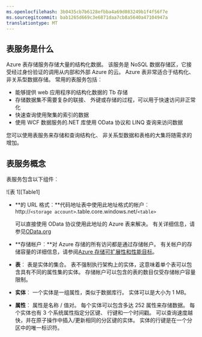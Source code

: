 ```yaml
---
ms.openlocfilehash: 3b0435cb7b6128efbba4a69d083249b1f4f56f7e
ms.sourcegitcommit: bab1265d669c3e6871daa7cb8a5640a47104947a
translationtype: MT
---
```

## 表服务是什么

Azure 表存储服务存储大量的结构化数据。 该服务是 NoSQL 数据存储区，它接受经过身份验证的调用从内部和外部 Azure 的云。 Azure 表非常适合于结构化、 非关系型数据存储。 常用的表服务包括︰

-   能够提供 web 应用程序的结构化数据的 Tb 存储
-   存储数据集不需要复杂的联接、 外键或存储的过程，可以用于快速访问非正常化
-   快速查询使用聚集的索引的数据
-   使用 WCF 数据服务的.NET 库使用 OData 协议和 LINQ 查询来访问数据

您可以使用表服务来存储和查询结构化、 非关系型数据和表格的大集将随需求的增加。

## 表服务概念

表服务包含以下组件︰

![表 1][Table1]

-   **的 URL 格式︰**代码地址表中使用此地址格式的帐户︰   
    http://`<storage account>`.table.core.windows.net/`<table>`  
      
    可以直接使用 OData 协议使用此地址的 Azure 表来解决。 有关详细信息，请参见[OData.org][]

-   **存储帐户︰**对 Azure 存储的所有访问都是通过存储帐户。 有关帐户的存储容量的详细信息，请参阅[Azure 存储可扩展性和性能目标](storage-scalability-targets.md)。

-   **表**︰ 表是实体的集合。 表不强制执行架构上的实体，这意味着单个表可以包含具有不同的属性集的实体。 存储帐户可以包含的表的数目仅受存储帐户容量限制。

-   **实体**︰ 一个实体是一组属性，类似于数据库行。 实体可以是大小为 1 MB。

-   **属性**︰ 属性是名称 / 值对。 每个实体可以包含多达 252 属性来存储数据。 每个实体也有 3 个系统属性指定分区键、 行键和一个时间戳。 可以查询速度越快，并在原子操作中插入/更新相同的分区键的实体。 实体的行键是在一个分区中的唯一标识符。


  
  [表 1]: ./media/storage-table-concepts-include/table1.png
  [OData.org]: http://www.odata.org/
